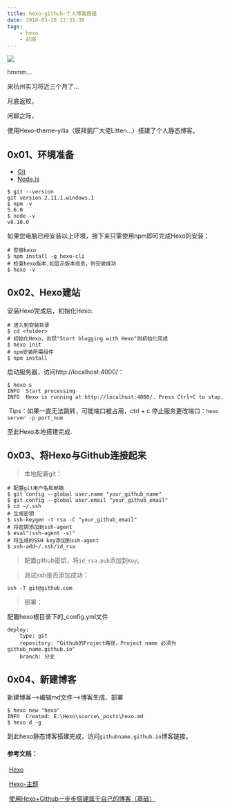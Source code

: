 ```yaml
---
title: hexo-github-个人博客搭建
date: 2018-03-28 22:31:30
tags:
	- hexo
	- 前端
---
```


![](/西湖_2.jpeg)

hmmm...

来杭州实习将近三个月了...

<!--more-->

月底返校，

闲聊之际，

使用Hexo-theme-yilia（膜拜鹅厂大佬Litten...）搭建了个人静态博客。

## 0x01、环境准备

- [Git](https://git-scm.com/)
- [Node.js](https://nodejs.org/en/)

```
$ git --version
git version 2.11.1.windows.1
$ npm -v
5.6.0
$ node -v
v8.10.0
```

如果您电脑已经安装以上环境，接下来只需使用npm即可完成Hexo的安装：

```
# 安装hexo
$ npm install -g hexo-cli 
# 检查hexo版本,如显示版本信息，则安装成功
$ hexo -v
```



## 0x02、Hexo建站

安装Hexo完成后，初始化Hexo:

```
# 进入到安装目录
$ cd <folder>
# 初始化Hexo，出现"Start blogging with Hexo"则初始化完成
$ hexo init 
# npm安装所需组件
$ npm install
```

启动服务器，访问http://localhost:4000/：

```
$ hexo s
INFO  Start processing
INFO  Hexo is running at http://localhost:4000/. Press Ctrl+C to stop.

```

​	Tips：如果一直无法跳转，可能端口被占用，ctrl + c 停止服务更改端口：`hexo server -p port_num`

至此Hexo本地搭建完成.



## 0x03、将Hexo与Github连接起来

> 本地配置git：

```
# 配置git用户名和邮箱
$ git config --global user.name "your_github_name"
$ git config --global user.email "your_github_email"
$ cd ~/.ssh
# 生成密钥
$ ssh-keygen -t rsa -C "your_github_email"
# 将密钥添加到ssh-agent
$ eval"(ssh-agent -s)"
# 将生成的SSH key添加到ssh-agent
$ ssh-add~/.ssh/id_rsa
```

> 配置github密钥，将`id_rsa.pub`添加到`Key`。

> 测试ssh是否添加成功：

```
ssh -T git@github.com
```

> 部署：

配置hexo根目录下的_config.yml文件

```
deploy:
	type: git
	repository: "Github的Project路径，Project name 必须为 github_name.github.io"
	branch: 分支
```



## 0x04、新建博客

新建博客-->编辑md文件-->博客生成、部署

```
$ hexo new "hexo"
INFO  Created: E:\Hexo\source\_posts\hexo.md
$ hexo d -g
```

到此hexo静态博客搭建完成，访问`githubname.github.io`博客链接。

#### 参考文档：

​	[Hexo](https://hexo.io/docs/)

​	[Hexo-主题](https://hexo.io/zh-cn/docs/index.html)

​	[使用Hexo+Github一步步搭建属于自己的博客（基础）](http://www.cnblogs.com/fengxiongZz/p/7707219.html)